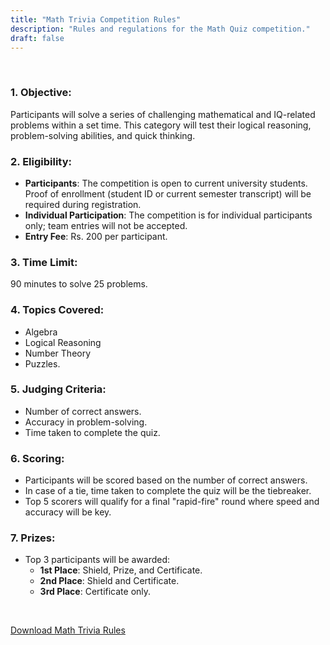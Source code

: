 ```yaml
---
title: "Math Trivia Competition Rules"
description: "Rules and regulations for the Math Quiz competition."
draft: false
---
```


<br>

### 1. Objective:
Participants will solve a series of challenging mathematical and IQ-related problems within a set time. This category will test their logical reasoning, problem-solving abilities, and quick thinking.

### 2. Eligibility:
- **Participants**: The competition is open to current university students. Proof of enrollment (<a class="text-muted">student ID or current semester transcript</a>) will be required during registration.
- **Individual Participation**: The competition is for individual participants only; team entries will not be accepted.
- **Entry Fee**: Rs. 200 per participant.

### 3. Time Limit:
90 minutes to solve 25 problems.

### 4. Topics Covered:
- Algebra
- Logical Reasoning
- Number Theory
- Puzzles.

### 5. Judging Criteria:
- Number of correct answers.
- Accuracy in problem-solving.
- Time taken to complete the quiz.

### 6. Scoring:
- Participants will be scored based on the number of correct answers.
- In case of a tie, time taken to complete the quiz will be the tiebreaker.
- Top 5 scorers will qualify for a final "<a class="text-muted">rapid-fire</a>" round where speed and accuracy will be key.

### 7. Prizes:
- Top 3 participants will be awarded:
  - **1st Place**: Shield, Prize, and Certificate.
  - **2nd Place**: Shield and Certificate.
  - **3rd Place**: Certificate only.

<br>

<a href="https://numl.atrons.net/rulesPDF/Math%20Trivia%20Ruleset.pdf" class="btn btn-primary" download="Math Trivia Rules.pdf">Download Math Trivia Rules</a>
